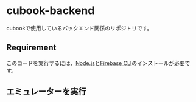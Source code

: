 # cubook-backend

cubookで使用しているバックエンド関係のリポジトリです。

## Requirement
このコードを実行するには、[Node.js](https://nodejs.org/ja)と[Firebase CLI](https://firebase.google.com/docs/cli?hl=ja)のインストールが必要です。

## エミュレーターを実行
